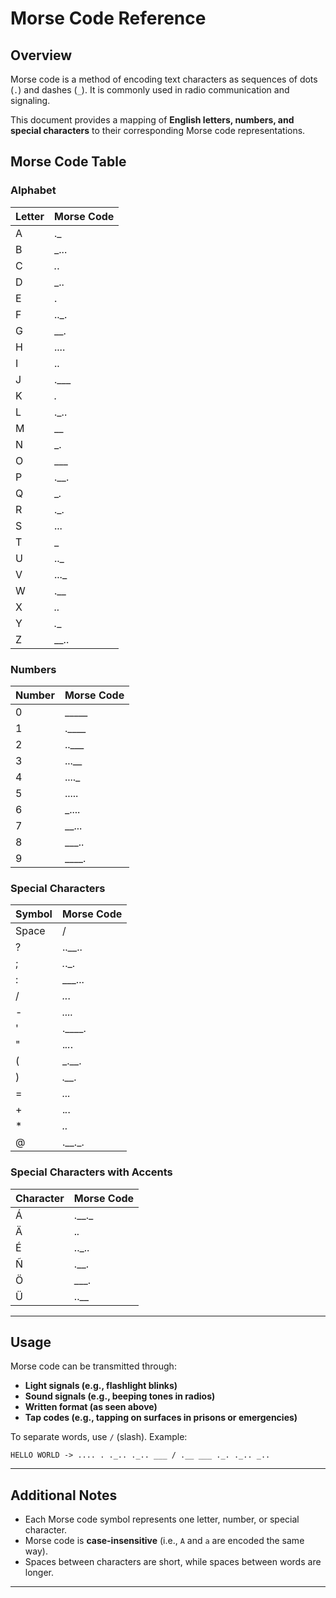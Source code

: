 # Morse Code Reference

## Overview
Morse code is a method of encoding text characters as sequences of dots (`.`) and dashes (`_`). It is commonly used in radio communication and signaling.

This document provides a mapping of **English letters, numbers, and special characters** to their corresponding Morse code representations.

## Morse Code Table

### **Alphabet**
| Letter | Morse Code |
|--------|-----------|
| A      | ._        |
| B      | _...      |
| C      | _._.      |
| D      | _..       |
| E      | .         |
| F      | .._.      |
| G      | __.       |
| H      | ....      |
| I      | ..        |
| J      | .___      |
| K      | _._       |
| L      | ._..      |
| M      | __        |
| N      | _.        |
| O      | ___       |
| P      | .__.      |
| Q      | __._      |
| R      | ._.       |
| S      | ...       |
| T      | _         |
| U      | .._       |
| V      | ..._      |
| W      | .__       |
| X      | _.._      |
| Y      | _.__      |
| Z      | __..      |

### **Numbers**
| Number | Morse Code |
|--------|-----------|
| 0      | _____     |
| 1      | .____     |
| 2      | ..___     |
| 3      | ...__     |
| 4      | ...._     |
| 5      | .....     |
| 6      | _....     |
| 7      | __...     |
| 8      | ___..     |
| 9      | ____.     |

### **Special Characters**
| Symbol  | Morse Code |
|---------|-----------|
| Space   | /         |
| ?       | ..__..    |
| ;       | _._._.    |
| :       | ___...    |
| /       | _.._.     |
| -       | _...._    |
| '       | .____.    |
| "       | ._.._.    |
| (       | _.__.     |
| )       | _.__._    |
| =       | _..._     |
| +       | ._._.     |
| *       | _.._      |
| @       | .__._.    |

### **Special Characters with Accents**
| Character | Morse Code |
|-----------|-----------|
| Á         | .__._     |
| Ä         | ._._      |
| É         | .._..     |
| Ñ         | .__.      |
| Ö         | ___.      |
| Ü         | ..__      |

---

## Usage
Morse code can be transmitted through:
- **Light signals (e.g., flashlight blinks)**
- **Sound signals (e.g., beeping tones in radios)**
- **Written format (as seen above)**
- **Tap codes (e.g., tapping on surfaces in prisons or emergencies)**

To separate words, use `/` (slash). Example:
```
HELLO WORLD -> .... . ._.. ._.. ___ / .__ ___ ._. ._.. _..
```

---

## Additional Notes
- Each Morse code symbol represents one letter, number, or special character.
- Morse code is **case-insensitive** (i.e., `A` and `a` are encoded the same way).
- Spaces between characters are short, while spaces between words are longer.

---